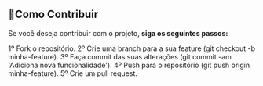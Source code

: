 ## 🤝Como Contribuir
Se você deseja contribuir com o projeto, **siga os seguintes passos:**

1º Fork o repositório.
2º Crie uma branch para a sua feature (git checkout -b minha-feature).
3º Faça commit das suas alterações (git commit -am 'Adiciona nova funcionalidade').
4º Push para o repositório (git push origin minha-feature).
5º Crie um pull request.